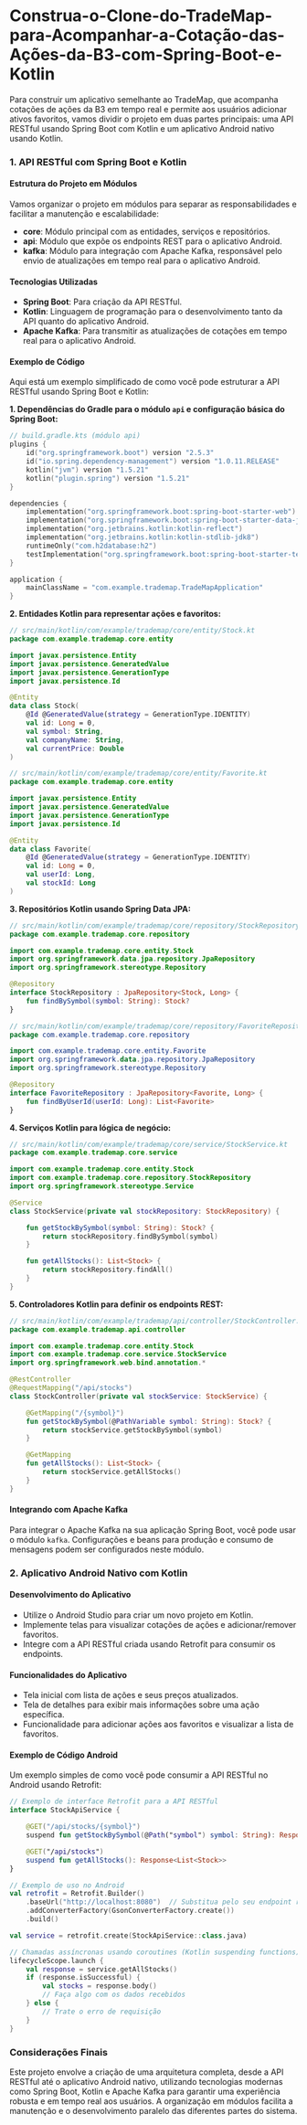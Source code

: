 # Construa-o-Clone-do-TradeMap-para-Acompanhar-a-Cotação-das-Ações-da-B3-com-Spring-Boot-e-Kotlin

Para construir um aplicativo semelhante ao TradeMap, que acompanha cotações de ações da B3 em tempo real e permite aos usuários adicionar ativos favoritos, vamos dividir o projeto em duas partes principais: uma API RESTful usando Spring Boot com Kotlin e um aplicativo Android nativo usando Kotlin.

### 1. API RESTful com Spring Boot e Kotlin

#### Estrutura do Projeto em Módulos

Vamos organizar o projeto em módulos para separar as responsabilidades e facilitar a manutenção e escalabilidade:

- **core**: Módulo principal com as entidades, serviços e repositórios.
- **api**: Módulo que expõe os endpoints REST para o aplicativo Android.
- **kafka**: Módulo para integração com Apache Kafka, responsável pelo envio de atualizações em tempo real para o aplicativo Android.

#### Tecnologias Utilizadas

- **Spring Boot**: Para criação da API RESTful.
- **Kotlin**: Linguagem de programação para o desenvolvimento tanto da API quanto do aplicativo Android.
- **Apache Kafka**: Para transmitir as atualizações de cotações em tempo real para o aplicativo Android.

#### Exemplo de Código

Aqui está um exemplo simplificado de como você pode estruturar a API RESTful usando Spring Boot e Kotlin:

**1. Dependências do Gradle para o módulo `api` e configuração básica do Spring Boot:**

```kotlin
// build.gradle.kts (módulo api)
plugins {
    id("org.springframework.boot") version "2.5.3"
    id("io.spring.dependency-management") version "1.0.11.RELEASE"
    kotlin("jvm") version "1.5.21"
    kotlin("plugin.spring") version "1.5.21"
}

dependencies {
    implementation("org.springframework.boot:spring-boot-starter-web")
    implementation("org.springframework.boot:spring-boot-starter-data-jpa")
    implementation("org.jetbrains.kotlin:kotlin-reflect")
    implementation("org.jetbrains.kotlin:kotlin-stdlib-jdk8")
    runtimeOnly("com.h2database:h2")
    testImplementation("org.springframework.boot:spring-boot-starter-test")
}

application {
    mainClassName = "com.example.trademap.TradeMapApplication"
}
```

**2. Entidades Kotlin para representar ações e favoritos:**

```kotlin
// src/main/kotlin/com/example/trademap/core/entity/Stock.kt
package com.example.trademap.core.entity

import javax.persistence.Entity
import javax.persistence.GeneratedValue
import javax.persistence.GenerationType
import javax.persistence.Id

@Entity
data class Stock(
    @Id @GeneratedValue(strategy = GenerationType.IDENTITY)
    val id: Long = 0,
    val symbol: String,
    val companyName: String,
    val currentPrice: Double
)

// src/main/kotlin/com/example/trademap/core/entity/Favorite.kt
package com.example.trademap.core.entity

import javax.persistence.Entity
import javax.persistence.GeneratedValue
import javax.persistence.GenerationType
import javax.persistence.Id

@Entity
data class Favorite(
    @Id @GeneratedValue(strategy = GenerationType.IDENTITY)
    val id: Long = 0,
    val userId: Long,
    val stockId: Long
)
```

**3. Repositórios Kotlin usando Spring Data JPA:**

```kotlin
// src/main/kotlin/com/example/trademap/core/repository/StockRepository.kt
package com.example.trademap.core.repository

import com.example.trademap.core.entity.Stock
import org.springframework.data.jpa.repository.JpaRepository
import org.springframework.stereotype.Repository

@Repository
interface StockRepository : JpaRepository<Stock, Long> {
    fun findBySymbol(symbol: String): Stock?
}

// src/main/kotlin/com/example/trademap/core/repository/FavoriteRepository.kt
package com.example.trademap.core.repository

import com.example.trademap.core.entity.Favorite
import org.springframework.data.jpa.repository.JpaRepository
import org.springframework.stereotype.Repository

@Repository
interface FavoriteRepository : JpaRepository<Favorite, Long> {
    fun findByUserId(userId: Long): List<Favorite>
}
```

**4. Serviços Kotlin para lógica de negócio:**

```kotlin
// src/main/kotlin/com/example/trademap/core/service/StockService.kt
package com.example.trademap.core.service

import com.example.trademap.core.entity.Stock
import com.example.trademap.core.repository.StockRepository
import org.springframework.stereotype.Service

@Service
class StockService(private val stockRepository: StockRepository) {

    fun getStockBySymbol(symbol: String): Stock? {
        return stockRepository.findBySymbol(symbol)
    }

    fun getAllStocks(): List<Stock> {
        return stockRepository.findAll()
    }
}
```

**5. Controladores Kotlin para definir os endpoints REST:**

```kotlin
// src/main/kotlin/com/example/trademap/api/controller/StockController.kt
package com.example.trademap.api.controller

import com.example.trademap.core.entity.Stock
import com.example.trademap.core.service.StockService
import org.springframework.web.bind.annotation.*

@RestController
@RequestMapping("/api/stocks")
class StockController(private val stockService: StockService) {

    @GetMapping("/{symbol}")
    fun getStockBySymbol(@PathVariable symbol: String): Stock? {
        return stockService.getStockBySymbol(symbol)
    }

    @GetMapping
    fun getAllStocks(): List<Stock> {
        return stockService.getAllStocks()
    }
}
```

#### Integrando com Apache Kafka

Para integrar o Apache Kafka na sua aplicação Spring Boot, você pode usar o módulo `kafka`. Configurações e beans para produção e consumo de mensagens podem ser configurados neste módulo.

### 2. Aplicativo Android Nativo com Kotlin

#### Desenvolvimento do Aplicativo

- Utilize o Android Studio para criar um novo projeto em Kotlin.
- Implemente telas para visualizar cotações de ações e adicionar/remover favoritos.
- Integre com a API RESTful criada usando Retrofit para consumir os endpoints.

#### Funcionalidades do Aplicativo

- Tela inicial com lista de ações e seus preços atualizados.
- Tela de detalhes para exibir mais informações sobre uma ação específica.
- Funcionalidade para adicionar ações aos favoritos e visualizar a lista de favoritos.

#### Exemplo de Código Android

Um exemplo simples de como você pode consumir a API RESTful no Android usando Retrofit:

```kotlin
// Exemplo de interface Retrofit para a API RESTful
interface StockApiService {

    @GET("/api/stocks/{symbol}")
    suspend fun getStockBySymbol(@Path("symbol") symbol: String): Response<Stock>

    @GET("/api/stocks")
    suspend fun getAllStocks(): Response<List<Stock>>
}

// Exemplo de uso no Android
val retrofit = Retrofit.Builder()
    .baseUrl("http://localhost:8080")  // Substitua pelo seu endpoint real
    .addConverterFactory(GsonConverterFactory.create())
    .build()

val service = retrofit.create(StockApiService::class.java)

// Chamadas assíncronas usando coroutines (Kotlin suspending functions)
lifecycleScope.launch {
    val response = service.getAllStocks()
    if (response.isSuccessful) {
        val stocks = response.body()
        // Faça algo com os dados recebidos
    } else {
        // Trate o erro de requisição
    }
}
```

### Considerações Finais

Este projeto envolve a criação de uma arquitetura completa, desde a API RESTful até o aplicativo Android nativo, utilizando tecnologias modernas como Spring Boot, Kotlin e Apache Kafka para garantir uma experiência robusta e em tempo real aos usuários. A organização em módulos facilita a manutenção e o desenvolvimento paralelo das diferentes partes do sistema.
